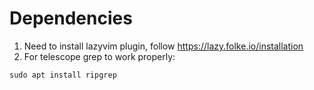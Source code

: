 # Dependencies
1. Need to install lazyvim plugin, follow https://lazy.folke.io/installation
2. For telescope grep to work properly:
```
sudo apt install ripgrep
```
